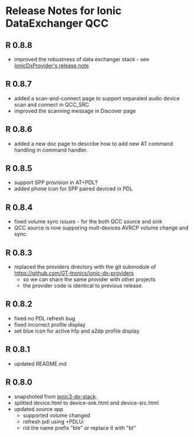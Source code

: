 # Release Notes for Ionic DataExchanger QCC 

## R 0.8.8
* improved the robustness of data exchanger stack - see [IonicDxProvider's release note](https://github.com/GT-tronics/ionic-dx-providers)

## R 0.8.7
* added a scan-and-connect page to support separated audio device scan and connect in QCC_SRC
* improved the scanning message in Discover page

## R 0.8.6
* added a new doc page to describe how to add new AT command handling in command handler.

## R 0.8.5
* support SPP provision in AT+PDL?
* added phone icon for SPP paired deviced in PDL

## R 0.8.4
* fixed volume sync issues - for the both QCC source and sink
* QCC source is now supporing mult-devices AVRCP volume change and sync.

## R 0.8.3
* replaced the providers directory with the git submodule of https://github.com/GT-tronics/ionic-dx-providers
    * so we can share the same provider with other projects
    * the provider code is identical to previous release.

## R 0.8.2
* fixed no PDL refresh bug
* fixed incorrect profile display
* set blue icon for active hfp and a2dp profile display

## R 0.8.1
* updated README.md

## R 0.8.0
* snapshoted from [ionic3-dx-stack](https://github.com/GT-tronics/ionic3-dx-stack/commit/de574c8b6d57608374e8452695c9fc12e2182760).
* splitted device.html to device-snk.html and device-src.html
* updated source app
    * supported volume changed
    * refresh pdl using +PDLU:
    * rid the name prefix "ble" or replace it with "bt"
